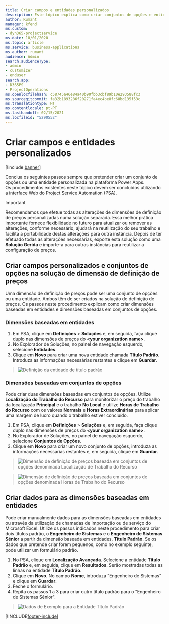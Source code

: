 ```yaml
---
title: Criar campos e entidades personalizados
description: Este tópico explica como criar conjuntos de opções e entidades na sua própria solução na plataforma Power Apps.
author: Rumant
manager: kfend
ms.custom:
- dyn365-projectservice
ms.date: 10/01/2020
ms.topic: article
ms.service: business-applications
ms.author: rumant
audience: Admin
search.audienceType:
- admin
- customizer
- enduser
search.app:
- D365PS
- ProjectOperations
ms.openlocfilehash: c58745a46e84a40b90fbb3cbf89b10e293588fc3
ms.sourcegitcommit: fa32b1893286f20271fa4ec4be8fc68bd135f53c
ms.translationtype: HT
ms.contentlocale: pt-PT
ms.lasthandoff: 02/15/2021
ms.locfileid: "5290552"
---
```

# <a name="create-custom-fields-and-entities"></a>Criar campos e entidades personalizados 

[!include [banner](../includes/psa-now-project-operations.md)]

Conclua os seguintes passos sempre que pretender criar um conjunto de opções ou uma entidade personalizada na plataforma Power Apps.  
Os procedimentos existentes neste tópico devem ser concluídos utilizando a interface Web do Project Service Automation (PSA).

> [!IMPORTANT]
> Recomendamos que efetue todas as alterações de dimensões de definição de preços personalizadas numa solução separada. Essa melhor prática importante fornece flexibilidade no futuro para atualizar ou remover as alterações, conforme necessário, ajudará na reutilização do seu trabalho e facilita a portabilidade destas alterações para outra instância. Depois de ter efetuado todas as alterações necessárias, exporte esta solução como uma **Solução Gerida** e importe-a para outras instâncias para reutilizar a configuração de preços.

  
## <a name="create-custom-fields-and-option-sets-in-the-pricing-dimension-solution"></a>Criar campos personalizados e conjuntos de opções na solução de dimensão de definição de preços

Uma dimensão de definição de preços pode ser uma conjunto de opções ou uma entidade. Ambos têm de ser criados na solução de definição de preços. Os passos neste procedimento explicam como criar dimensões baseadas em entidades e dimensões baseadas em conjuntos de opções.

### <a name="entity-based-dimensions"></a>Dimensões baseadas em entidades

1. Em PSA, clique em **Definições** > **Soluções** e, em seguida, faça clique duplo nas dimensões de preços do **\<your organization name>**.
2. No Explorador de Soluções, no painel de navegação esquerdo, selecione **Entidades**.
3. Clique em **Novo** para criar uma nova entidade chamada **Título Padrão**. Introduza as informações necessárias restantes e clique em **Guardar**.

> ![Definição da entidade de título padrão](media/Standard-Title-entity-definition.png)


### <a name="option-set-based-dimensions"></a>Dimensões baseadas em conjuntos de opções 
Pode criar duas dimensões baseadas em conjuntos de opções. Utilize **Localização do Trabalho do Recurso** para monitorizar o preço do trabalho da localização **Principal** e o trabalho **No Local** e utilize **Horas de Trabalho do Recurso** com os valores **Normais** e **Horas Extraordinárias** para aplicar uma margem de lucro quando o trabalho estiver concluído.


1. Em PSA, clique em **Definições** > **Soluções** e, em seguida, faça clique duplo nas dimensões de preços do **\<your organization name>**. 
2. No Explorador de Soluções, no painel de navegação esquerdo, selecione  **Conjuntos de Opções**. 
3. Clique em **Novo** para criar um novo conjunto de opções, introduza as informações necessárias restantes e, em seguida, clique em **Guardar**.

> ![Dimensão de definição de preços baseada em conjuntos de opções denominada Localização de Trabalho do Recurso ](media/Option-set-PD-called-Resource-Work-Location.png)

> ![Dimensão de definição de preços baseada em conjuntos de opções denominada Horas de Trabalho do Recurso ](media/Option-set-PD-called-Resource-Work-Hours.PNG)


## <a name="create-data-for-entity-based-dimensions"></a>Criar dados para as dimensões baseadas em entidades

Pode criar manualmente dados para as dimensões baseadas em entidades ou através da utilização de chamadas de importação ou de serviço do Microsoft Excel. Utilize os passos indicados neste procedimento para criar dois títulos padrão, o **Engenheiro de Sistemas** e o **Engenheiro de Sistemas Sénior** a partir da dimensão baseada em entidades, **Título Padrão**. Se os dados que pretende criar forem pequenos, como no exemplo seguinte, pode utilizar um formulário padrão.

1. No PSA, clique em **Localização Avançada**. Selecione a entidade **Título Padrão** e, em seguida, clique em **Resultados**. Serão mostradas todas as linhas na entidade **Título Padrão**.
2. Clique em **Novo**. No campo **Nome**, introduza "Engenheiro de Sistemas" e clique em **Guardar**.
3. Feche o formulário. 
4. Repita os passos 1 a 3 para criar outro título padrão para o "Engenheiro de Sistemas Sénior".

> ![Dados de Exemplo para a Entidade Título Padrão ](media/ST-data.png)




[!INCLUDE[footer-include](../includes/footer-banner.md)]